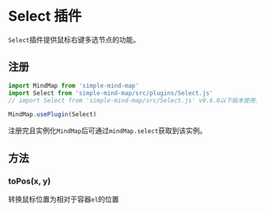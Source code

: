 # Select 插件 

`Select`插件提供鼠标右键多选节点的功能。

## 注册

```js
import MindMap from 'simple-mind-map'
import Select from 'simple-mind-map/src/plugins/Select.js'
// import Select from 'simple-mind-map/src/Select.js' v0.6.0以下版本使用该路径

MindMap.usePlugin(Select)
```

注册完且实例化`MindMap`后可通过`mindMap.select`获取到该实例。

## 方法

### toPos(x, y)

转换鼠标位置为相对于容器`el`的位置